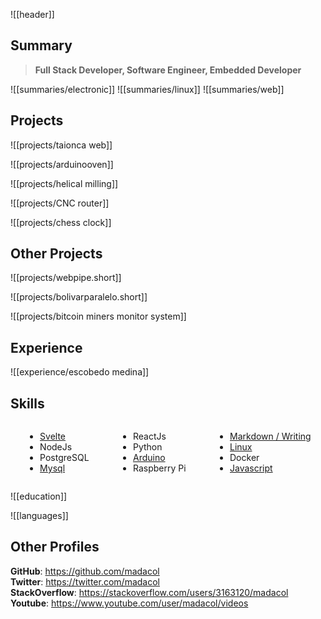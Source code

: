 ![[header]]

## Summary

> **Full Stack Developer, Software Engineer, Embedded Developer**

![[summaries/electronic]]
![[summaries/linux]]
![[summaries/web]]

## Projects

![[projects/taionca web]]

![[projects/arduinooven]]

![[projects/helical milling]]

![[projects/CNC router]]

![[projects/chess clock]]

## Other Projects

![[projects/webpipe.short]]

![[projects/bolivarparalelo.short]]

![[projects/bitcoin miners monitor system]]

## Experience

![[experience/escobedo medina]]

## Skills

<div class="columnList" style="display: flex; justify-content: space-around">
<div style="display: flex; flex-direction: column">

- [Svelte](https://github.com/madacol/bolivarparalelo)
- NodeJs
- PostgreSQL
- [Mysql](https://stackoverflow.com/search?q=user:3163120+[mysql])

</div>
<div style="display: flex; flex-direction: column">

- ReactJs
- Python
- [Arduino](https://github.com/madacol/ArduinoOven)
- Raspberry Pi

</div>
<div style="display: flex; flex-direction: column">

- [Markdown / Writing](https://github.com/madacol/knowledge)
- [Linux](https://stackoverflow.com/search?q=user:3163120+[linux])
- Docker
- [Javascript](https://stackoverflow.com/search?q=user:3163120+[javascript])

</div>
</div>

![[education]]

![[languages]]

## Other Profiles

**GitHub**: <https://github.com/madacol>\
**Twitter**: <https://twitter.com/madacol>\
**StackOverflow**: <https://stackoverflow.com/users/3163120/madacol>\
**Youtube**: <https://www.youtube.com/user/madacol/videos>
